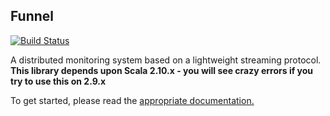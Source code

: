 ## Funnel

[![Build Status](https://jenkins.oncue.verizon.net:8443/job/WebServices-funnel-release/badge/icon)](https://jenkins.oncue.verizon.net:8443/job/WebServices-funnel-release/)

A distributed monitoring system based on a lightweight streaming protocol. **This library depends upon Scala 2.10.x - you will see crazy errors if you try to use this on 2.9.x**

To get started, please read the [appropriate documentation.](http://github.oncue.verizon.net/pages/IntelMedia/funnel/)


